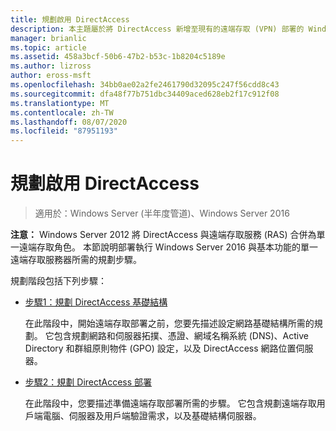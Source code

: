 ```yaml
---
title: 規劃啟用 DirectAccess
description: 本主題屬於將 DirectAccess 新增至現有的遠端存取 (VPN) 部署的 Windows Server 2016 指南
manager: brianlic
ms.topic: article
ms.assetid: 458a3bcf-50b6-47b2-b53c-1b8204c5189e
ms.author: lizross
author: eross-msft
ms.openlocfilehash: 34bb0ae02a2fe2461790d32095c247f56cdd8c43
ms.sourcegitcommit: dfa48f77b751dbc34409aced628eb2f17c912f08
ms.translationtype: MT
ms.contentlocale: zh-TW
ms.lasthandoff: 08/07/2020
ms.locfileid: "87951193"
---
```

# <a name="plan-to-enable-directaccess"></a>規劃啟用 DirectAccess

>適用於：Windows Server (半年度管道)、Windows Server 2016

**注意：** Windows Server 2012 將 DirectAccess 與遠端存取服務 (RAS) 合併為單一遠端存取角色。 本節說明部署執行 Windows Server 2016 與基本功能的單一遠端存取服務器所需的規劃步驟。

規劃階段包括下列步驟：

-   [步驟1：規劃 DirectAccess 基礎結構](step-1-plan-da-inf-davpn.md)

    在此階段中，開始遠端存取部署之前，您要先描述設定網路基礎結構所需的規劃。 它包含規劃網路和伺服器拓撲、憑證、網域名稱系統 (DNS)、Active Directory 和群組原則物件 (GPO) 設定，以及 DirectAccess 網路位置伺服器。

-   [步驟2：規劃 DirectAccess 部署](step-2-plan-da-davpn.md)

    在此階段中，您要描述準備遠端存取部署所需的步驟。 它包含規劃遠端存取用戶端電腦、伺服器及用戶端驗證需求，以及基礎結構伺服器。





